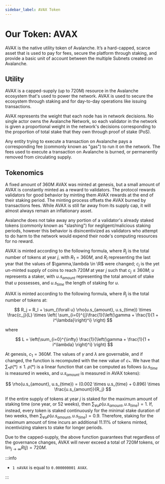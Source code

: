 ```yaml
---
sidebar_label: AVAX Token
---
```

# Our Token: AVAX

AVAX is the native utility token of Avalanche. It’s a hard-capped, scarce asset that is used to
pay for fees, secure the platform through staking, and provide a basic unit of account between the
multiple Subnets created on Avalanche. 

## Utility

AVAX is a capped-supply (up to 720M) resource in the Avalanche ecosystem that's used to power the
network. AVAX is used to secure the ecosystem through staking and for day-to-day operations like
issuing transactions.

AVAX represents the weight that each node has in network decisions. No single actor owns
the Avalanche Network, so each validator in the network is given a proportional weight in the
network's decisions corresponding to the proportion of total stake that they own through proof
of stake (PoS).

Any entity trying to execute a transaction on Avalanche pays a corresponding fee (commonly known as
"gas") to run it on the network. The fees used to execute a transaction on Avalanche is burned,
or permanently removed from circulating supply.

## Tokenomics

A fixed amount of 360M AVAX was minted at genesis, but a small amount of AVAX is constantly minted
as a reward to validators. The protocol rewards validators for good behavior by minting them AVAX
rewards at the end of their staking period. The minting process offsets the AVAX burned by
transactions fees. While AVAX is still far away from its supply cap, it will almost always remain an
inflationary asset.

Avalanche does not take away any portion of a validator's already staked tokens (commonly known as
"slashing") for negligent/malicious staking periods, however this behavior is disincentivized as
validators who attempt to do harm to the network would expend their node's computing resources
for no reward.

<!-- vale off -->

AVAX is minted according to the following formula, where $R_j$ is the total number of tokens at 
year $j$, with $R_1 = 360M$, and $R_l$ representing the last year that the values of
$\gamma,\lambda \in \R$ were changed; $c_j$ is the yet un-minted supply of coins to reach $720M$ at
year $j$ such that $c_j \leq 360M$; $u$ represents a staker, with $u.s_{amount}$ representing the
total amount of stake that $u$ possesses, and $u.s_{time}$ the length of staking for $u$.

AVAX is minted according to the following formula, where $R_j$ is the total number of tokens at:

<!-- markdownlint-disable MD013 -->

$$
R_j = R_l + \sum_{\forall u} \rho(u.s_{amount}, u.s_{time}) \times \frac{c_j}{L} \times \left( \sum_{i=0}^{j}\frac{1}{\left(\gamma + \frac{1}{1 + i^\lambda}\right)^i} \right)
$$

<!-- markdownlint-enable MD013 -->

where

$$
L = \left(\sum_{i=0}^{\infty} \frac{1}{\left(\gamma + \frac{1}{1 + i^\lambda} \right)^i} \right)
$$

At genesis, $c_1 = 360M$. The values of $\gamma$ and $\lambda$ are governable, and if changed,
the function is recomputed with the new value of $c_*$. We have that $\sum_{*}\rho(*) \le 1$.
$\rho(*)$ is a linear function that can be computed as follows ($u.s_{time}$ is measured in weeks,
and $u.s_{amount}$ is measured in AVAX tokens):

$$
\rho(u.s_{amount}, u.s_{time}) = (0.002 \times u.s_{time} + 0.896) \times \frac{u.s_{amount}}{R_j}
$$

If the entire supply of tokens at year $j$ is staked for the maximum amount of staking time (one
year, or 52 weeks), then $\sum_{\forall u}\rho(u.s_{amount}, u.s_{time}) = 1$. If, instead,
every token is staked continuously for the minimal stake duration of two weeks, then
$\sum_{\forall u}\rho(u.s_{amount}, u.s_{time}) = 0.9$. Therefore, staking for the maximum
amount of time incurs an additional 11.11% of tokens minted, incentivizing stakers to stake
for longer periods.

Due to the capped-supply, the above function guarantees that regardless of the governance changes,
AVAX will never exceed a total of $720M$ tokens, or $\lim_{j \to \infty} R(j) = 720M$.

<!-- vale on -->

:::info

- `1 nAVAX` is equal to `0.000000001 AVAX`.

:::
